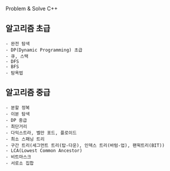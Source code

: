 Problem & Solve C++

## 알고리즘 초급
```
- 완전 탐색
- DP(Dynamic Programming) 초급 
- 큐, 스택
- DFS
- BFS
- 탐욕법
```

## 알고리즘 중급
```
- 분할 정복
- 이분 탐색
- DP 중급
- 최단거리
- 다익스트라, 벨만 포드, 플로이드
- 최소 스패닝 트리
- 구간 트리(세그먼트 트리(탑-다운), 인덱스 트리(바텀-업), 팬윅트리(BIT))
- LCA(Lowest Common Ancestor)
- 비트마스크
- 서로소 집합
```
